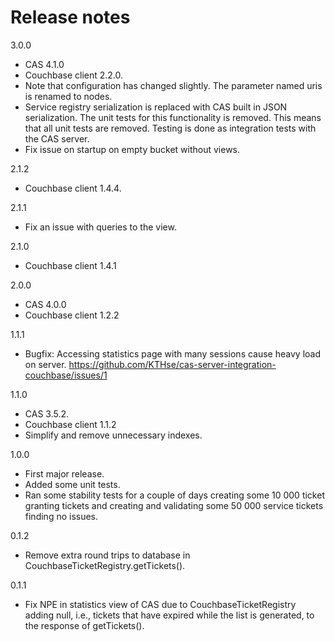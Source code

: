 Release notes
=============

3.0.0

* CAS 4.1.0
* Couchbase client 2.2.0.
* Note that configuration has changed slightly. The parameter named uris is 
  renamed to nodes.
* Service registry serialization is replaced with CAS built in JSON serialization.
  The unit tests for this functionality is removed. This means that all unit tests
  are removed. Testing is done as integration tests with the CAS server.
* Fix issue on startup on empty bucket without views.

2.1.2

* Couchbase client 1.4.4.


2.1.1

* Fix an issue with queries to the view.

2.1.0

* Couchbase client 1.4.1

2.0.0

* CAS 4.0.0
* Couchbase client 1.2.2

1.1.1

* Bugfix: Accessing statistics page with many sessions cause heavy
  load on server.
  https://github.com/KTHse/cas-server-integration-couchbase/issues/1

1.1.0

* CAS 3.5.2.
* Couchbase client 1.1.2
* Simplify and remove unnecessary indexes.

1.0.0

* First major release.
* Added some unit tests.
* Ran some stability tests for a couple of days creating some
  10 000 ticket granting tickets and creating and validating
  some 50 000 service tickets finding no issues.

0.1.2

* Remove extra round trips to database in CouchbaseTicketRegistry.getTickets().

0.1.1

* Fix NPE in statistics view of CAS due to CouchbaseTicketRegistry adding
  null, i.e., tickets that have expired while the list is generated, to
  the response of getTickets().
